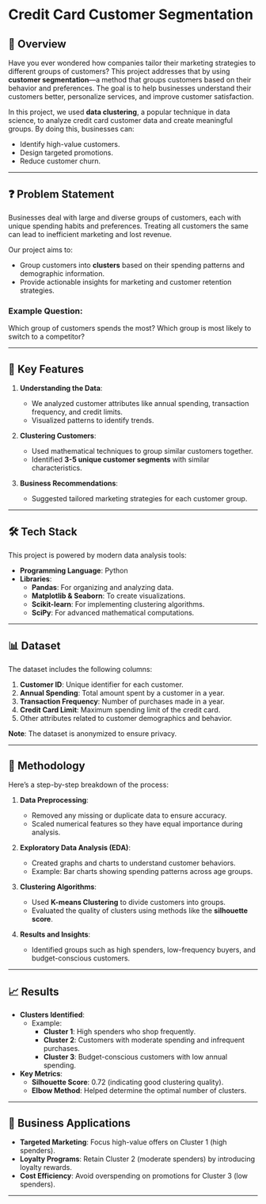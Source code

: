 # Credit Card Customer Segmentation

## 📖 Overview
Have you ever wondered how companies tailor their marketing strategies to different groups of customers? This project addresses that by using **customer segmentation**—a method that groups customers based on their behavior and preferences. The goal is to help businesses understand their customers better, personalize services, and improve customer satisfaction.

In this project, we used **data clustering**, a popular technique in data science, to analyze credit card customer data and create meaningful groups. By doing this, businesses can:
- Identify high-value customers.
- Design targeted promotions.
- Reduce customer churn.

---

## ❓ Problem Statement
Businesses deal with large and diverse groups of customers, each with unique spending habits and preferences. Treating all customers the same can lead to inefficient marketing and lost revenue. 

Our project aims to:
- Group customers into **clusters** based on their spending patterns and demographic information.
- Provide actionable insights for marketing and customer retention strategies.

### Example Question:
Which group of customers spends the most? Which group is most likely to switch to a competitor?

---

## 🔑 Key Features
1. **Understanding the Data**:
   - We analyzed customer attributes like annual spending, transaction frequency, and credit limits.
   - Visualized patterns to identify trends.

2. **Clustering Customers**:
   - Used mathematical techniques to group similar customers together.
   - Identified **3-5 unique customer segments** with similar characteristics.

3. **Business Recommendations**:
   - Suggested tailored marketing strategies for each customer group.

---

## 🛠 Tech Stack
This project is powered by modern data analysis tools:
- **Programming Language**: Python
- **Libraries**:
  - **Pandas**: For organizing and analyzing data.
  - **Matplotlib & Seaborn**: To create visualizations.
  - **Scikit-learn**: For implementing clustering algorithms.
  - **SciPy**: For advanced mathematical computations.

---

## 📊 Dataset
The dataset includes the following columns:
1. **Customer ID**: Unique identifier for each customer.
2. **Annual Spending**: Total amount spent by a customer in a year.
3. **Transaction Frequency**: Number of purchases made in a year.
4. **Credit Card Limit**: Maximum spending limit of the credit card.
5. Other attributes related to customer demographics and behavior.

**Note**: The dataset is anonymized to ensure privacy.

---

## 🧪 Methodology
Here’s a step-by-step breakdown of the process:

1. **Data Preprocessing**:
   - Removed any missing or duplicate data to ensure accuracy.
   - Scaled numerical features so they have equal importance during analysis.

2. **Exploratory Data Analysis (EDA)**:
   - Created graphs and charts to understand customer behaviors.
   - Example: Bar charts showing spending patterns across age groups.

3. **Clustering Algorithms**:
   - Used **K-means Clustering** to divide customers into groups.
   - Evaluated the quality of clusters using methods like the **silhouette score**.

4. **Results and Insights**:
   - Identified groups such as high spenders, low-frequency buyers, and budget-conscious customers.

---

## 📈 Results
- **Clusters Identified**:
  - Example:
    - **Cluster 1**: High spenders who shop frequently.
    - **Cluster 2**: Customers with moderate spending and infrequent purchases.
    - **Cluster 3**: Budget-conscious customers with low annual spending.
- **Key Metrics**:
  - **Silhouette Score**: 0.72 (indicating good clustering quality).
  - **Elbow Method**: Helped determine the optimal number of clusters.

---

## 🏢 Business Applications
- **Targeted Marketing**: Focus high-value offers on Cluster 1 (high spenders).
- **Loyalty Programs**: Retain Cluster 2 (moderate spenders) by introducing loyalty rewards.
- **Cost Efficiency**: Avoid overspending on promotions for Cluster 3 (low spenders).

---
